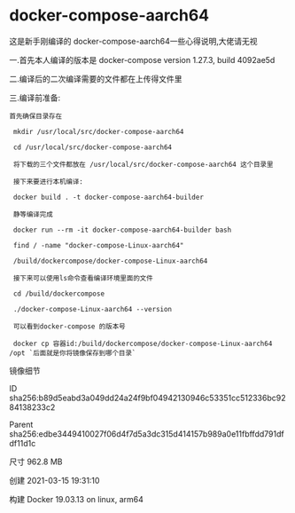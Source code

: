# docker-compose-aarch64
这是新手刚编译的 docker-compose-aarch64一些心得说明,大佬请无视

一.首先本人编译的版本是 docker-compose version 1.27.3, build 4092ae5d

二.编译后的二次编译需要的文件都在上传得文件里

三.编译前准备:

    首先确保目录存在

     mkdir /usr/local/src/docker-compose-aarch64
  
     cd /usr/local/src/docker-compose-aarch64
  
     将下载的三个文件都放在 /usr/local/src/docker-compose-aarch64 这个目录里
  
     接下来要进行本机编译:
  
     docker build . -t docker-compose-aarch64-builder
  
     静等编译完成
     
     docker run --rm -it docker-compose-aarch64-builder bash
     
     find / -name "docker-compose-Linux-aarch64"
     
     /build/dockercompose/docker-compose-Linux-aarch64
     
     接下来可以使用ls命令查看编译环境里面的文件
     
     cd /build/dockercompose
     
     ./docker-compose-Linux-aarch64 --version
     
     可以看到docker-compose 的版本号
     
     docker cp 容器id:/build/dockercompose/docker-compose-Linux-aarch64 /opt `后面就是你将镜像保存到哪个目录`
     
     
     
  镜像细节
  
  ID	sha256:b89d5eabd3a049dd24a24f9bf04942130946c53351cc512336bc9284138233c2  
  
  Parent	sha256:edbe3449410027f06d4f7d5a3dc315d414157b989a0e11fbffdd791dfdf11d1c
  
  尺寸	962.8 MB
  
  创建	2021-03-15 19:31:10
  
  构建	Docker 19.03.13 on linux, arm64
